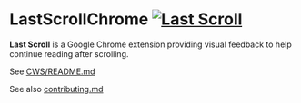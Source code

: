 LastScrollChrome [![Last Scroll](https://developer.chrome.com/webstore/images/ChromeWebStore_Badge_v2_206x58.png)](https://chrome.google.com/webstore/detail/last-scroll/mceojjfcjklcpbdkagkjhoinaagcidnd)
================

**Last Scroll** is a Google Chrome extension providing visual feedback to help continue reading after scrolling.

See [CWS/README.md](CWS/README.md)

See also [contributing.md](contributing.md)
